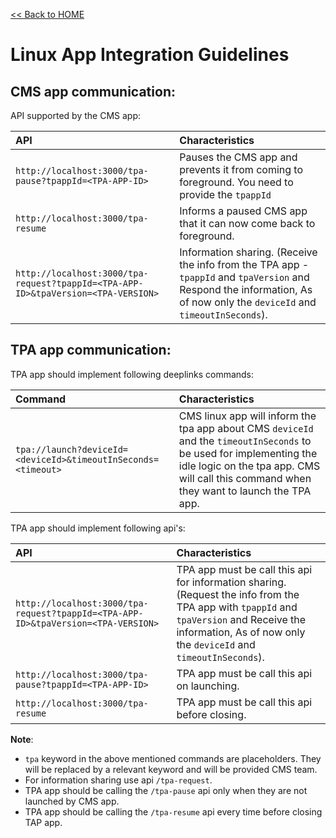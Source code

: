[<< Back to HOME](README.md)

# Linux App Integration Guidelines

## CMS app communication:

API supported by the CMS app:

|  API	|   Characteristics	|
| :-- | :-- |
| `http://localhost:3000/tpa-pause?tpappId=<TPA-APP-ID>` | Pauses the CMS app and prevents it from coming to foreground. You need to provide the `tpappId` |
| `http://localhost:3000/tpa-resume` | Informs a paused CMS app that it can now come back to foreground. |
| `http://localhost:3000/tpa-request?tpappId=<TPA-APP-ID>&tpaVersion=<TPA-VERSION>` | Information sharing. (Receive the info from the TPA app - `tpappId` and `tpaVersion` and Respond the information, As of now only the `deviceId` and  `timeoutInSeconds`). |

## TPA app communication:

TPA app should implement following deeplinks commands:

|  Command	|   Characteristics	|
| :-- | :-- |
| `tpa://launch?deviceId=<deviceId>&timeoutInSeconds=<timeout>` | CMS linux app will inform the tpa app about CMS `deviceId` and the `timeoutInSeconds` to be used for implementing the idle logic on the tpa app. CMS will call this command when they want to launch the TPA app. |

TPA app should implement following api's:

|  API	|   Characteristics	|
| :-- | :-- |
| `http://localhost:3000/tpa-request?tpappId=<TPA-APP-ID>&tpaVersion=<TPA-VERSION>` | TPA app must be call this api for information sharing. (Request the info from the TPA app with `tpappId` and `tpaVersion` and Receive the information, As of now only the `deviceId` and `timeoutInSeconds`). |
| `http://localhost:3000/tpa-pause?tpappId=<TPA-APP-ID>` | TPA app must be call this api on launching. |
| `http://localhost:3000/tpa-resume` | TPA app must be call this api before closing. |

<b>Note</b>:
* `tpa` keyword in the above mentioned commands are placeholders. They will be replaced by a relevant keyword and will be provided CMS team.
* For information sharing use api `/tpa-request`.
* TPA app should be calling the `/tpa-pause` api only when they are not launched by CMS app.
* TPA app should be calling the `/tpa-resume` api every time before closing TAP app.
